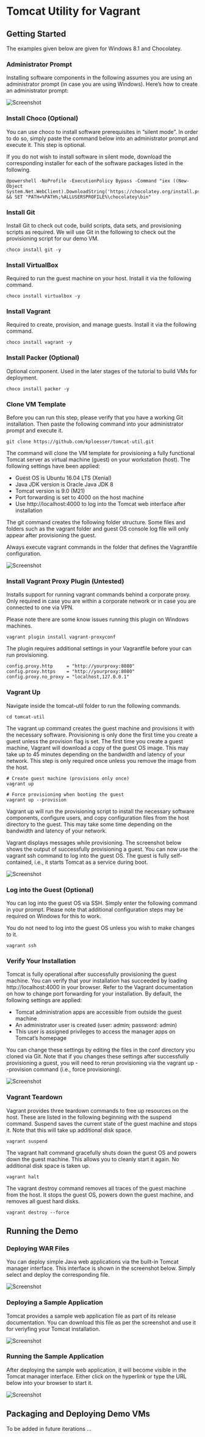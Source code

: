 # Tomcat Utility for Vagrant

## Getting Started

The examples given below are given for Windows 8.1 and Chocolatey.

### Administrator Prompt
Installing software components in the following assumes you are using an administrator prompt (in case you are using Windows). Here’s how to create an administrator prompt:

![Screenshot](https://github.com/kploesser/tomcat-util/raw/master/img/image01.png)

### Install Choco (Optional)
You can use choco to install software prerequisites in “silent mode”. In order to do so, simply paste the command below into an administrator prompt and execute it. This step is optional.

If you do not wish to install software in silent mode, download the corresponding installer for each of the software packages listed in the following.

```
@powershell -NoProfile -ExecutionPolicy Bypass -Command "iex ((New-Object System.Net.WebClient).DownloadString('https://chocolatey.org/install.ps1'))" && SET "PATH=%PATH%;%ALLUSERSPROFILE%\chocolatey\bin"

```

### Install Git
Install Git to check out code, build scripts, data sets, and provisioning scripts as required. We will use Git in the following to check out the provisioning script for our demo VM.

```
choco install git -y

```

### Install VirtualBox

Required to run the guest machine on your host. Install it via the following command.

```
choco install virtualbox -y

```

### Install Vagrant

Required to create, provision, and manage guests. Install it via the following command.

```
choco install vagrant -y

```

### Install Packer (Optional)
Optional component. Used in the later stages of the tutorial to build VMs for deployment.

```
choco install packer -y

```

### Clone VM Template
Before you can run this step, please verify that you have a working Git installation. Then paste the following command into your administrator prompt and execute it.

```
git clone https://github.com/kploesser/tomcat-util.git

```

The command will clone the VM template for provisioning a fully functional Tomcat server as virtual machine (guest) on your workstation (host). The following settings have been applied:

* Guest OS is Ubuntu 16.04 LTS (Xenial)
* Java JDK version is Oracle Java JDK 8
* Tomcat version is 9.0 (M21)
* Port forwarding is set to 4000 on the host machine
* Use http://localhost:4000 to log into the Tomcat web interface after installation

The git command creates the following folder structure. Some files and folders such as the vagrant folder and guest OS console log file will only appear after provisioning the guest.

Always execute vagrant commands in the folder that defines the Vagrantfile configuration.

![Screenshot](https://github.com/kploesser/tomcat-util/raw/master/img/image02.png)

### Install Vagrant Proxy Plugin (Untested)

Installs support for running vagrant commands behind a corporate proxy. Only required in case you are within a corporate network or in case you are connected to one via VPN.

Please note there are some know issues running this plugin on Windows machines.

```
vagrant plugin install vagrant-proxyconf

```

The plugin requires additional settings in your Vagrantfile before your can run provisioning.

```
config.proxy.http     = "http://yourproxy:8080"
config.proxy.https    = "http://yourproxy:8080"
config.proxy.no_proxy = "localhost,127.0.0.1"

```

### Vagrant Up
Navigate inside the tomcat-util folder to run the following commands.

```
cd tomcat-util

```

The vagrant up command creates the guest machine and provisions it with the necessary software. Provisioning is only done the first time you create a guest unless the provision flag is set. The first time you create a guest machine, Vagrant will download a copy of the guest OS image. This may take up to 45 minutes depending on the bandwidth and latency of your network. This step is only required once unless you remove the image from the host.

```
# Create guest machine (provisions only once)
vagrant up

# Force provisioning when booting the guest
vagrant up --provision

```

Vagrant up will run the provisioning script to install the necessary software components, configure users, and copy configuration files from the host directory to the guest. This may take some time depending on the bandwidth and latency of your network.

Vagrant displays messages while provisioning. The screenshot below shows the output of successfully provisioning a guest. You can now use the vagrant ssh command to log into the guest OS. The guest is fully self-contained, i.e., it starts Tomcat as a service during boot.

![Screenshot](https://github.com/kploesser/tomcat-util/raw/master/img/image03.png)

### Log into the Guest (Optional)
You can log into the guest OS via SSH. Simply enter the following command in your prompt. Please note that additional configuration steps may be required on Windows for this to work.

You do not need to log into the guest OS unless you wish to make changes to it.

```
vagrant ssh

```

### Verify Your Installation
Tomcat is fully operational after successfully provisioning the guest machine. You can verify that your installation has succeeded by loading http://localhost:4000 in your browser. Refer to the Vagrant documentation on how to change port forwarding for your installation.
By default, the following settings are applied:

* Tomcat administration apps are accessible from outside the guest machine
* An administrator user is created (user: admin; password: admin)
* This user is assigned privileges to access the manager apps on Tomcat’s homepage

You can change these settings by editing the files in the conf directory you cloned via Git. Note that if you changes these settings after successfully provisioning a guest, you will need to rerun provisioning via the vagrant up --provision command (i.e., force provisioning).

![Screenshot](https://github.com/kploesser/tomcat-util/raw/master/img/image04.png)

### Vagrant Teardown
Vagrant provides three teardown commands to free up resources on the host. These are listed in the following beginning with the suspend command. Suspend saves the current state of the guest machine and stops it. Note that this will take up additional disk space.

```
vagrant suspend

```

The vagrant halt command gracefully shuts down the guest OS and powers down the guest machine. This allows you to cleanly start it again. No additional disk space is taken up.

```
vagrant halt

```

The vagrant destroy command removes all traces of the guest machine from the host. It stops the guest OS, powers down the guest machine, and removes all guest hard disks.

```
vagrant destroy --force

```

## Running the Demo

### Deploying WAR Files
You can deploy simple Java web applications via the built-in Tomcat manager interface. This interface is shown in the screenshot below. Simply select and deploy the corresponding file.

![Screenshot](https://github.com/kploesser/tomcat-util/raw/master/img/image05.png)

### Deploying a Sample Application
Tomcat provides a sample web application file as part of its release documentation. You can download this file as per the screenshot and use it for veriyfing your Tomcat installation.

![Screenshot](https://github.com/kploesser/tomcat-util/raw/master/img/image06.png)

### Running the Sample Application
After deploying the sample web application, it will become visible in the Tomcat manager interface. Either click on the hyperlink or type the URL below into your browser to start it.

![Screenshot](https://raw.githubusercontent.com/kploesser/tomcat-util/master/img/img07.png)

## Packaging and Deploying Demo VMs
To be added in future iterations …
